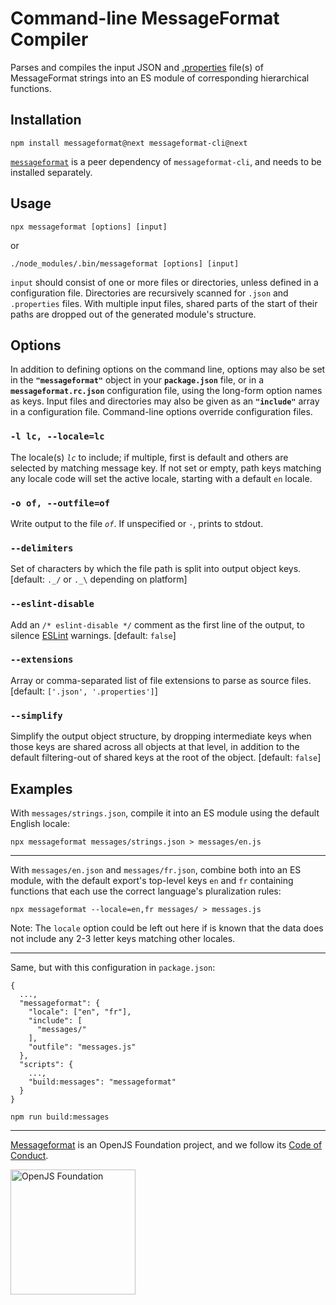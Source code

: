 # Command-line MessageFormat Compiler

Parses and compiles the input JSON and [.properties](https://en.wikipedia.org/wiki/.properties) file(s) of MessageFormat strings into an ES module of corresponding hierarchical functions.

## Installation

```
npm install messageformat@next messageformat-cli@next
```

[`messageformat`](https://www.npmjs.com/package/messageformat) is a peer dependency of `messageformat-cli`, and needs to be installed separately.

## Usage

```
npx messageformat [options] [input]
```

or

```
./node_modules/.bin/messageformat [options] [input]
```

`input` should consist of one or more files or directories, unless defined in a configuration file. Directories are recursively scanned for `.json` and `.properties` files. With multiple input files, shared parts of the start of their paths are dropped out of the generated module's structure.

## Options

In addition to defining options on the command line, options may also be set in the **`"messageformat"`** object in your **`package.json`** file, or in a **`messageformat.rc.json`** configuration file, using the long-form option names as keys. Input files and directories may also be given as an **`"include"`** array in a configuration file. Command-line options override configuration files.

### `-l lc, --locale=lc`

The locale(s) _`lc`_ to include; if multiple, first is default and others are selected by matching message key. If not set or empty, path keys matching any locale code will set the active locale, starting with a default `en` locale.

### `-o of, --outfile=of`

Write output to the file _`of`_. If unspecified or `-`, prints to stdout.

### `--delimiters`

Set of characters by which the file path is split into output object keys. [default: `._/` or `._\` depending on platform]

### `--eslint-disable`

Add an `/* eslint-disable */` comment as the first line of the output, to silence [ESLint](https://eslint.org/) warnings. [default: `false`]

### `--extensions`

Array or comma-separated list of file extensions to parse as source files. [default: `['.json', '.properties']`]

### `--simplify`

Simplify the output object structure, by dropping intermediate keys when those keys are shared across all objects at that level, in addition to the default filtering-out of shared keys at the root of the object. [default: `false`]

## Examples

With `messages/strings.json`, compile it into an ES module using the default English locale:

```
npx messageformat messages/strings.json > messages/en.js
```

---

With `messages/en.json` and `messages/fr.json`, combine both into an ES module, with the default export's top-level keys `en` and `fr` containing functions that each use the correct language's pluralization rules:

```
npx messageformat --locale=en,fr messages/ > messages.js
```

Note: The `locale` option could be left out here if is known that the data does not include any 2-3 letter keys matching other locales.

---

Same, but with this configuration in `package.json`:

```
{
  ...,
  "messageformat": {
    "locale": ["en", "fr"],
    "include": [
      "messages/"
    ],
    "outfile": "messages.js"
  },
  "scripts": {
    ...,
    "build:messages": "messageformat"
  }
}
```

```
npm run build:messages
```

---

[Messageformat](https://messageformat.github.io/) is an OpenJS Foundation project, and we follow its [Code of Conduct](https://github.com/openjs-foundation/cross-project-council/blob/master/CODE_OF_CONDUCT.md).

<a href="https://openjsf.org">
<img width=200 alt="OpenJS Foundation" src="https://messageformat.github.io/messageformat/logo/openjsf.svg" />
</a>

